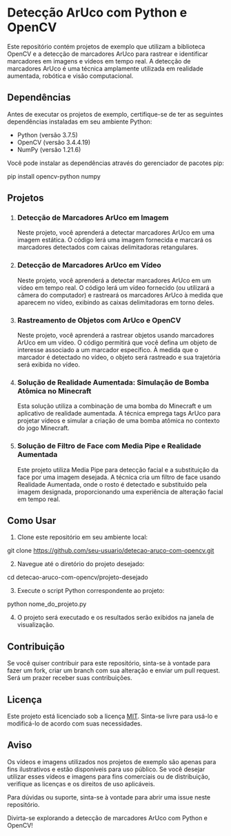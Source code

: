 <h1>Detecção ArUco com Python e OpenCV</h1>

<p>Este repositório contém projetos de exemplo que utilizam a biblioteca OpenCV e a detecção de marcadores ArUco para rastrear e identificar marcadores em imagens e vídeos em tempo real. A detecção de marcadores ArUco é uma técnica amplamente utilizada em realidade aumentada, robótica e visão computacional.</p>


<h2>Dependências</h2>

<p>Antes de executar os projetos de exemplo, certifique-se de ter as seguintes dependências instaladas em seu ambiente Python:</p>

<ul>
  <li>Python (versão 3.7.5)</li>
  <li>OpenCV (versão 3.4.4.19)</li>
  <li>NumPy (versão 1.21.6)</li>
</ul>

<p>Você pode instalar as dependências através do gerenciador de pacotes pip:</p>

pip install opencv-python numpy

<h2>Projetos</h2>
<ol>
  <li>
    <h3>Detecção de Marcadores ArUco em Imagem</h3>
    <p>Neste projeto, você aprenderá a detectar marcadores ArUco em uma imagem estática. O código lerá uma imagem fornecida e marcará os marcadores detectados com caixas delimitadoras retangulares.</p>
  </li>
  <li>
    <h3>Detecção de Marcadores ArUco em Vídeo</h3>
    <p>Neste projeto, você aprenderá a detectar marcadores ArUco em um vídeo em tempo real. O código lerá um vídeo fornecido (ou utilizará a câmera do computador) e rastreará os marcadores ArUco à medida que aparecem no vídeo, exibindo as caixas delimitadoras em torno deles.</p>
  </li>
  <li>
    <h3>Rastreamento de Objetos com ArUco e OpenCV</h3>
    <p>Neste projeto, você aprenderá a rastrear objetos usando marcadores ArUco em um vídeo. O código permitirá que você defina um objeto de interesse associado a um marcador específico. À medida que o marcador é detectado no vídeo, o objeto será rastreado e sua trajetória será exibida no vídeo.</p>
  </li>
  <li>
    <h3>Solução de Realidade Aumentada: Simulação de Bomba Atômica no Minecraft</h3>
    <p>Esta solução utiliza a combinação de uma bomba do Minecraft e um aplicativo de realidade aumentada. A técnica emprega tags ArUco para projetar vídeos e simular a criação de uma bomba atômica no contexto do jogo Minecraft.</p>
  </li>
  <li>
    <h3>Solução de Filtro de Face com Media Pipe e Realidade Aumentada</h3>
    <p>Este projeto utiliza Media Pipe para detecção facial e a substituição da face por uma imagem desejada. A técnica cria um filtro de face usando Realidade Aumentada, onde o rosto é detectado e substituído pela imagem designada, proporcionando uma experiência de alteração facial em tempo real.</p>
  </li>
</ol>
<h2>Como Usar</h2>
<ol>
  <li>Clone este repositório em seu ambiente local:</li>
</ol>

git clone https://github.com/seu-usuario/detecao-aruco-com-opencv.git

<ol start="2">
  <li>Navegue até o diretório do projeto desejado:</li>
</ol>

cd detecao-aruco-com-opencv/projeto-desejado

<ol start="3">
  <li>Execute o script Python correspondente ao projeto:</li>
</ol>

python nome_do_projeto.py

<ol start="4">
  <li>O projeto será executado e os resultados serão exibidos na janela de visualização.</li>
</ol>
<h2>Contribuição</h2>
<p>Se você quiser contribuir para este repositório, sinta-se à vontade para fazer um fork, criar um branch com sua alteração e enviar um pull request. Será um prazer receber suas contribuições.</p>
<h2>Licença</h2>
<p>Este projeto está licenciado sob a licença <a href="LICENSE">MIT</a>. Sinta-se livre para usá-lo e modificá-lo de acordo com suas necessidades.</p>
<h2>Aviso</h2>
<p>Os vídeos e imagens utilizados nos projetos de exemplo são apenas para fins ilustrativos e estão disponíveis para uso público. Se você desejar utilizar esses vídeos e imagens para fins comerciais ou de distribuição, verifique as licenças e os direitos de uso aplicáveis.</p>
<p>Para dúvidas ou suporte, sinta-se à vontade para abrir uma issue neste repositório.</p>
<p>Divirta-se explorando a detecção de marcadores ArUco com Python e OpenCV!</p>


